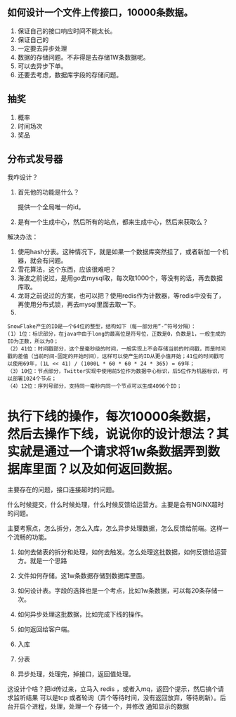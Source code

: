 ## 如何设计一个文件上传接口，10000条数据。
1. 保证自己的接口响应时间不能太长。
2. 保证自己的
3. 一定要去异步处理
4. 数据的存储问题。不非得是去存储1W条数据呢。
5. 可以去异步下单。
6. 还要去考虑，数据库字段的存储问题。

## 抽奖
1. 概率
2. 时间场次
3. 奖品


## 分布式发号器
我咋设计？

1. 首先他的功能是什么？
   
   提供一个全局唯一的id。
2. 是有一个生成中心，然后所有的站点，都来生成中心，然后来获取么？


解决办法：
1. 使用hash分表。这种情况下，就是如果一个数据库突然挂了，或者新加一个机器，就会有问题。
2. 雪花算法，这个东西，应该很难吧？
3. 海波之前说过，是用go去mysql取，每次取1000个，等没有的话，再去数据库取。
4. 龙哥之前说过的方案，也可以把？使用redis作为计数器，等redis中没有了，再使用分布式锁，再去mysql里面去取一下。
5. 

    SnowFlake产生的ID是一个64位的整型，结构如下（每一部分用“-”符号分隔）：
    (1）1位：标识部分，在java中由于long的最高位是符号位，正数是0，负数是1，一般生成的ID为正数，所以为0；
    （2）41位：时间戳部分，这个是毫秒级的时间，一般实现上不会存储当前的时间戳，而是时间戳的差值（当前时间-固定的开始时间），这样可以使产生的ID从更小值开始；41位的时间戳可以使用69年，(1L << 41) / (1000L * 60 * 60 * 24 * 365) = 69年；
    （3）10位：节点部分，Twitter实现中使用前5位作为数据中心标识，后5位作为机器标识，可以部署1024个节点；
    （4）12位：序列号部分，支持同一毫秒内同一个节点可以生成4096个ID；
    
# 执行下线的操作，每次10000条数据，然后去操作下线，说说你的设计想法？其实就是通过一个请求将1w条数据弄到数据库里面？以及如何返回数据。

主要存在的问题，接口连接超时的问题。

什么时候提交，什么时候处理，什么时候反馈给运营方。主要是会有NGINX超时的问题。

主要考察点，怎么拆分，怎么入库，怎么异步处理数据，怎么反馈给前端。这样一个流畅的功能。

1. 如何去做表的拆分和处理，如何去触发。怎么处理这批数据，如何反馈给运营方。就是一个思路

1. 文件如何存储。这1w条数据存储到数据库里面。
2. 如何设计表。字段的选择也是一个考点，比如1w条数据，可以每20条存储一次。
3. 如何异步处理这批数据，比如完成下线的操作。
4. 如何返回给客户端。



1. 入库
2. 分表
3. 异步处理，处理完，掉接口，返回值处理。

这设计个啥？把id传过来，立马入 redis ，或者入mq，返回个提示，然后搞个请求监听结果  可以是tcp 或者轮询（弄个等待时间，没有返回放弃，等待刷新）。后台开启个进程，处理，处理一个 存储一个，并修改 通知显示的数据



